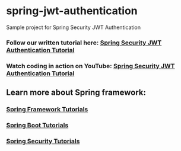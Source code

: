# spring-jwt-authentication
Sample project for Spring Security JWT Authentication
### Follow our written tutorial here: [Spring Security JWT Authentication Tutorial](https://www.codejava.net/frameworks/spring-boot/spring-security-jwt-authentication-tutorial)
### Watch coding in action on YouTube: [Spring Security JWT Authentication Tutorial](https://youtu.be/S7jV6di6Pl0)
## Learn more about Spring framework:
### [Spring Framework Tutorials](https://www.codejava.net/spring-tutorials)
### [Spring Boot Tutorials](https://www.codejava.net/spring-boot-tutorials)
### [Spring Security Tutorials](https://www.codejava.net/spring-security-tutorials)
